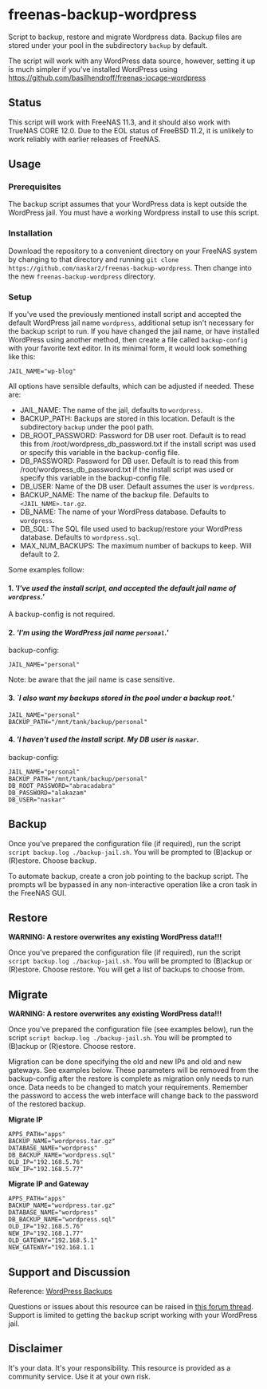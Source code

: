 # freenas-backup-wordpress
Script to backup, restore and migrate Wordpress data. Backup files are stored under your pool in the subdirectory `backup` by default.

The script will work with any WordPress data source, however, setting it up is much simpler if you've installed WordPress using https://github.com/basilhendroff/freenas-iocage-wordpress

## Status
This script will work with FreeNAS 11.3, and it should also work with TrueNAS CORE 12.0.  Due to the EOL status of FreeBSD 11.2, it is unlikely to work reliably with earlier releases of FreeNAS.

## Usage

### Prerequisites
The backup script assumes that your WordPress data is kept outside the WordPress jail.
You must have a working Wordpress install to use this script.

### Installation
Download the repository to a convenient directory on your FreeNAS system by changing to that directory and running `git clone https://github.com/naskar2/freenas-backup-wordpress`.  Then change into the new `freenas-backup-wordpress` directory.

### Setup
If you've used the previously mentioned install script and accepted the default WordPress jail name `wordpress`, additional setup isn't necessary for the backup script to run. If you have changed the jail name, or have installed WordPress using another method, then create a file called `backup-config` with your favorite text editor.  In its minimal form, it would look something like this:

```
JAIL_NAME="wp-blog"
```
All options have sensible defaults, which can be adjusted if needed. These are:

- JAIL_NAME: The name of the jail, defaults to `wordpress`.
- BACKUP_PATH: Backups are stored in this location. Default is the subdirectory `backup` under the pool path.
- DB_ROOT_PASSWORD: Password for DB user root. Default is to read this from /root/wordpress_db_password.txt if the install script was used or specify this variable in the backup-config file. 
- DB_PASSWORD: Password for DB user. Default is to read this from /root/wordpress_db_password.txt if the install script was used or specify this variable in the backup-config file. 
- DB_USER: Name of the DB user. Default assumes the user is `wordpress`.
- BACKUP_NAME: The name of the backup file. Defaults to `<JAIL_NAME>.tar.gz`. 
- DB_NAME: The name of your WordPress database. Defaults to `wordpress`.
- DB_SQL: The SQL file used used to backup/restore your WordPress database. Defaults to `wordpress.sql`.
- MAX_NUM_BACKUPS: The maximum number of backups to keep.  Will default to 2.

Some examples follow:

#### 1. *'I've used the install script, and accepted the default jail name of `wordpress`.'*
A backup-config is not required.

#### 2. *'I'm using the WordPress jail name `personal`.'*
backup-config:
```
JAIL_NAME="personal"
```
Note: be aware that the jail name is case sensitive.

#### 3. *`I also want my backups stored in the pool under a backup root.'*
```
JAIL_NAME="personal"
BACKUP_PATH="/mnt/tank/backup/personal"
```

#### 4. *'I haven't used the install script. My DB user is `naskar`.*
backup-config:
```
JAIL_NAME="personal"
BACKUP_PATH="/mnt/tank/backup/personal"
DB_ROOT_PASSWORD="abracadabra"
DB_PASSWORD="alakazam"
DB_USER="naskar"
```

## Backup
Once you've prepared the configuration file (if required), run the script `script backup.log ./backup-jail.sh`. You will be prompted to (B)ackup or (R)estore. Choose backup. 

To automate backup, create a cron job pointing to the backup script. The prompts wll be bypassed in any non-interactive operation like a cron task in the FreeNAS GUI.

## Restore
**WARNING: A restore overwrites any existing WordPress data!!!**

Once you've prepared the configuration file (if required), run the script `script backup.log ./backup-jail.sh`. You will be prompted to (B)ackup or (R)estore. Choose restore.
You will get a list of backups to choose from.


## Migrate
**WARNING: A restore overwrites any existing WordPress data!!!**

Once you've prepared the configuration file (see examples below), run the script `script backup.log ./backup-jail.sh`. You will be prompted to (B)ackup or (R)estore. Choose restore.

Migration can be done specifying the old and new IPs and old and new gateways. See examples below.
These parameters will be removed from the backup-config after the restore is complete as migration only needs to run once.
Data needs to be changed to match your requirements. Remember the password to access the web interface will change back to the password of the restored backup.

**Migrate IP**
```
APPS_PATH="apps"
BACKUP_NAME="wordpress.tar.gz"
DATABASE_NAME="wordpress"
DB_BACKUP_NAME="wordpress.sql"
OLD_IP="192.168.5.76"
NEW_IP="192.168.5.77"
```

**Migrate IP and Gateway**
```
APPS_PATH="apps"
BACKUP_NAME="wordpress.tar.gz"
DATABASE_NAME="wordpress"
DB_BACKUP_NAME="wordpress.sql"
OLD_IP="192.168.5.76"
NEW_IP="192.168.1.77"
OLD_GATEWAY="192.168.5.1"
NEW_GATEWAY="192.168.1.1
```


## Support and Discussion
Reference: [WordPress Backups](https://wordpress.org/support/article/wordpress-backups/)

Questions or issues about this resource can be raised in [this forum thread](https://www.ixsystems.com/community/threads/wordpress-backup-restore-and-migrate-script.87776/). Support is limited to getting the backup script working with your WordPress jail. 

## Disclaimer
It's your data. It's your responsibility. This resource is provided as a community service. Use it at your own risk.

